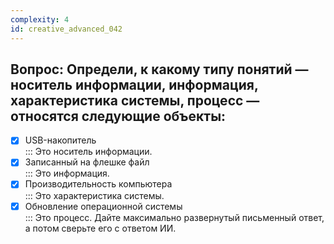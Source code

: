 ```yaml
---
complexity: 4
id: creative_advanced_042
---
```

## Вопрос: Определи, к какому типу понятий — носитель информации, информация, характеристика системы, процесс — относятся следующие объекты:

- [x] USB-накопитель  
  ::: Это носитель информации.  
- [x] Записанный на флешке файл  
  ::: Это информация.  
- [x] Производительность компьютера  
  ::: Это характеристика системы.  
- [x] Обновление операционной системы  
  ::: Это процесс. Дайте максимально развернутый письменный ответ, а потом сверьте его с ответом ИИ.